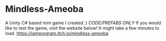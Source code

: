 # Mindless-Ameoba
A Unity C# based mini game I created :) 
*CODE/PREFABS ONLY*
If you would like to test the game, visit the website below! It might take a few minutes to load.
https://jamprogram.itch.io/mindless-ameoba
